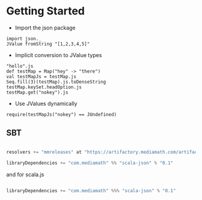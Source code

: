 Getting Started
===============

* Import the json package
```tut
import json._
JValue fromString "[1,2,3,4,5]"
```
* Implicit conversion to JValue types
```tut
"hello".js
def testMap = Map("hey" -> "there")
val testMapJs = testMap.js
Seq.fill(3)(testMap).js.toDenseString
testMap.keySet.headOption.js
testMap.get("nokey").js
```
* Use JValues dynamically
```tut
require(testMapJs("nokey") == JUndefined)
```

SBT
---

```scala

resolvers += "mmreleases" at "https://artifactory.mediamath.com/artifactory/libs-release-global"

libraryDependencies += "com.mediamath" %% "scala-json" % "0.1"

```

and for scala.js

```scala

libraryDependencies += "com.mediamath" %%% "scala-json" % "0.1"

```